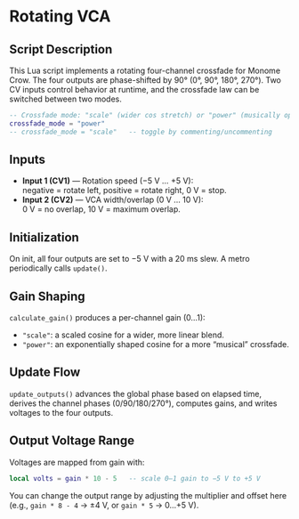 # Rotating VCA

## Script Description
This Lua script implements a rotating four-channel crossfade for Monome Crow. The four outputs are phase-shifted by 90° (0°, 90°, 180°, 270°). Two CV inputs control behavior at runtime, and the crossfade law can be switched between two modes.

```lua
-- Crossfade mode: "scale" (wider cos stretch) or "power" (musically optimized)
crossfade_mode = "power"
-- crossfade_mode = "scale"   -- toggle by commenting/uncommenting
```

## Inputs
- **Input 1 (CV1)** — Rotation speed (−5 V … +5 V):  
  negative = rotate left, positive = rotate right, 0 V = stop.
- **Input 2 (CV2)** — VCA width/overlap (0 V … 10 V):  
  0 V = no overlap, 10 V = maximum overlap.

## Initialization
On init, all four outputs are set to −5 V with a 20 ms slew. A metro periodically calls `update()`.

## Gain Shaping
`calculate_gain()` produces a per-channel gain (0…1):

- `"scale"`: a scaled cosine for a wider, more linear blend.
- `"power"`: an exponentially shaped cosine for a more “musical” crossfade.

## Update Flow
`update_outputs()` advances the global phase based on elapsed time, derives the channel phases (0/90/180/270°), computes gains, and writes voltages to the four outputs.

## Output Voltage Range
Voltages are mapped from gain with:

```lua
local volts = gain * 10 - 5   -- scale 0–1 gain to −5 V to +5 V
```

You can change the output range by adjusting the multiplier and offset here (e.g., `gain * 8 - 4` → ±4 V, or `gain * 5` → 0…+5 V).


